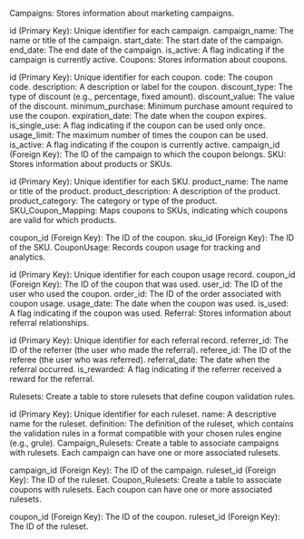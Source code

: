 Campaigns: Stores information about marketing campaigns.

id (Primary Key): Unique identifier for each campaign.
campaign_name: The name or title of the campaign.
start_date: The start date of the campaign.
end_date: The end date of the campaign.
is_active: A flag indicating if the campaign is currently active.
Coupons: Stores information about coupons.

id (Primary Key): Unique identifier for each coupon.
code: The coupon code.
description: A description or label for the coupon.
discount_type: The type of discount (e.g., percentage, fixed amount).
discount_value: The value of the discount.
minimum_purchase: Minimum purchase amount required to use the coupon.
expiration_date: The date when the coupon expires.
is_single_use: A flag indicating if the coupon can be used only once.
usage_limit: The maximum number of times the coupon can be used.
is_active: A flag indicating if the coupon is currently active.
campaign_id (Foreign Key): The ID of the campaign to which the coupon belongs.
SKU: Stores information about products or SKUs.

id (Primary Key): Unique identifier for each SKU.
product_name: The name or title of the product.
product_description: A description of the product.
product_category: The category or type of the product.
SKU_Coupon_Mapping: Maps coupons to SKUs, indicating which coupons are valid for which products.

coupon_id (Foreign Key): The ID of the coupon.
sku_id (Foreign Key): The ID of the SKU.
CouponUsage: Records coupon usage for tracking and analytics.

id (Primary Key): Unique identifier for each coupon usage record.
coupon_id (Foreign Key): The ID of the coupon that was used.
user_id: The ID of the user who used the coupon.
order_id: The ID of the order associated with coupon usage.
usage_date: The date when the coupon was used.
is_used: A flag indicating if the coupon was used.
Referral: Stores information about referral relationships.

id (Primary Key): Unique identifier for each referral record.
referrer_id: The ID of the referrer (the user who made the referral).
referee_id: The ID of the referee (the user who was referred).
referral_date: The date when the referral occurred.
is_rewarded: A flag indicating if the referrer received a reward for the referral.


Rulesets: Create a table to store rulesets that define coupon validation rules.

id (Primary Key): Unique identifier for each ruleset.
name: A descriptive name for the ruleset.
definition: The definition of the ruleset, which contains the validation rules in a format compatible with your chosen rules engine (e.g., grule).
Campaign_Rulesets: Create a table to associate campaigns with rulesets. Each campaign can have one or more associated rulesets.

campaign_id (Foreign Key): The ID of the campaign.
ruleset_id (Foreign Key): The ID of the ruleset.
Coupon_Rulesets: Create a table to associate coupons with rulesets. Each coupon can have one or more associated rulesets.

coupon_id (Foreign Key): The ID of the coupon.
ruleset_id (Foreign Key): The ID of the ruleset.
